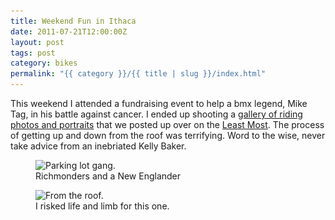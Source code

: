 ```yaml
---
title: Weekend Fun in Ithaca
date: 2011-07-21T12:00:00Z
layout: post
tags: post
category: bikes
permalink: "{{ category }}/{{ title | slug }}/index.html"
---
```


This weekend I attended a fundraising event to help a bmx legend, Mike Tag, in his battle against cancer. I ended up shooting a [gallery of riding photos and portraits](https://leastmost.com/features/ithacas-mike-tag-benefit/) that we posted up over on the [Least Most](https://leastmost.com/). The process of getting up and down from the roof was terrifying. Word to the wise, never take advice from an inebriated Kelly Baker.

<figure>
  <img src="/img/ithaca-1-240.jpg" width="240" height="159" sizes="100vw" loading="lazy" srcset="/img/ithaca-1-800.jpg 640w, /img/ithaca-1-1024.jpg 800w, /img/ithaca-1-1600.jpg 1024w" alt="Parking lot gang.">
  <figcaption>Richmonders and a New Englander</figcaption>
</figure>

<figure>
  <img src="/img/ithaca-2-240.jpg" width="240" height="159" sizes="100vw" loading="lazy" srcset="/img/ithaca-2-800.jpg 640w, /img/ithaca-2-1024.jpg 800w, /img/ithaca-2-1600.jpg 1024w" alt="From the roof.">
  <figcaption>I risked life and limb for this one.</figcaption>
</figure>
